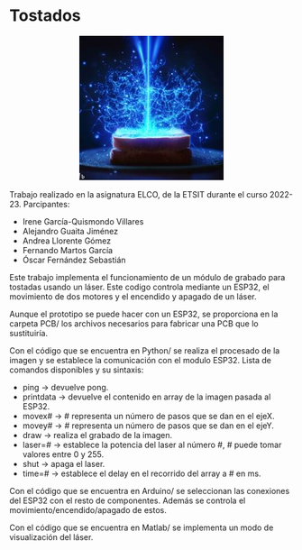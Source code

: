 # Tostados

<div align="center">
  <img src="https://github.com/OscarFdezS/Tostados/blob/main/LOGO.jpeg" alt="Logo">
</div>


Trabajo realizado en la asignatura ELCO, de la ETSIT durante el curso 2022-23.
Parcipantes:
  - Irene García-Quismondo Villares
  - Alejandro Guaita Jiménez
  - Andrea Llorente Gómez
  - Fernando Martos García
  - Óscar Fernández Sebastián

Este trabajo implementa el funcionamiento de un módulo de grabado para tostadas usando un láser. Este codigo controla mediante un ESP32,
el movimiento de dos motores y el encendido y apagado de un láser. 

Aunque el prototipo se puede hacer con un ESP32, se proporciona en la carpeta PCB/ los archivos necesarios para fabricar una PCB que lo 
sustituiría.

Con el código que se encuentra en Python/ se realiza el procesado de la imagen y se establece la comunicación con el modulo ESP32.
Lista de comandos disponibles y su sintaxis:
  - ping -> devuelve pong.
  - printdata -> devuelve el contenido en array de la imagen pasada al ESP32.
  - movex# -> # representa un número de pasos que se dan en el ejeX.
  - movey# -> # representa un número de pasos que se dan en el ejeY.
  - draw -> realiza el grabado de la imagen. 
  - laser=# -> establece la potencia del laser al número #, # puede tomar valores entre 0 y 255.
  - shut -> apaga el laser.
  - time=# -> establece el delay en el recorrido del array a # en ms.

Con el código que se encuentra en Arduino/ se seleccionan las conexiones del ESP32 con el resto de componentes. Además se controla el
movimiento/encendido/apagado de estos.

Con el código que se encuentra en Matlab/ se implementa un modo de visualización del láser.

